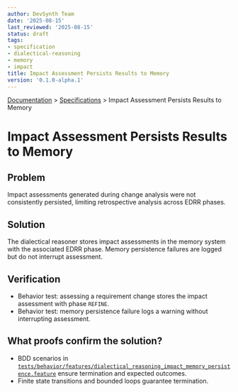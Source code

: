 ```yaml
---
author: DevSynth Team
date: '2025-08-15'
last_reviewed: '2025-08-15'
status: draft
tags:
- specification
- dialectical-reasoning
- memory
- impact
title: Impact Assessment Persists Results to Memory
version: '0.1.0-alpha.1'
---
```

<div class="breadcrumbs">
<a href="../index.md">Documentation</a> &gt; <a href="index.md">Specifications</a> &gt; Impact Assessment Persists Results to Memory
</div>

# Impact Assessment Persists Results to Memory

## Problem

Impact assessments generated during change analysis were not consistently persisted, limiting retrospective analysis across EDRR phases.

## Solution

The dialectical reasoner stores impact assessments in the memory system with the associated EDRR phase. Memory persistence failures are logged but do not interrupt assessment.

## Verification

- Behavior test: assessing a requirement change stores the impact assessment with phase `REFINE`.
- Behavior test: memory persistence failure logs a warning without interrupting assessment.

## What proofs confirm the solution?
- BDD scenarios in [`tests/behavior/features/dialectical_reasoning_impact_memory_persistence.feature`](../../tests/behavior/features/dialectical_reasoning_impact_memory_persistence.feature) ensure termination and expected outcomes.
- Finite state transitions and bounded loops guarantee termination.
